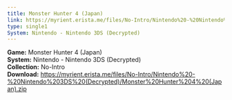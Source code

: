 ```yaml
---
title: Monster Hunter 4 (Japan)
link: https://myrient.erista.me/files/No-Intro/Nintendo%20-%20Nintendo%203DS%20(Decrypted)/Monster%20Hunter%204%20(Japan).zip
type: single1
System: Nintendo - Nintendo 3DS (Decrypted)
---
```

<b>Game:</b> Monster Hunter 4 (Japan)<br>
<b>System:</b> Nintendo - Nintendo 3DS (Decrypted)<br>
<b>Collection:</b> No-Intro<br>
<b>Download:</b> https://myrient.erista.me/files/No-Intro/Nintendo%20-%20Nintendo%203DS%20(Decrypted)/Monster%20Hunter%204%20(Japan).zip